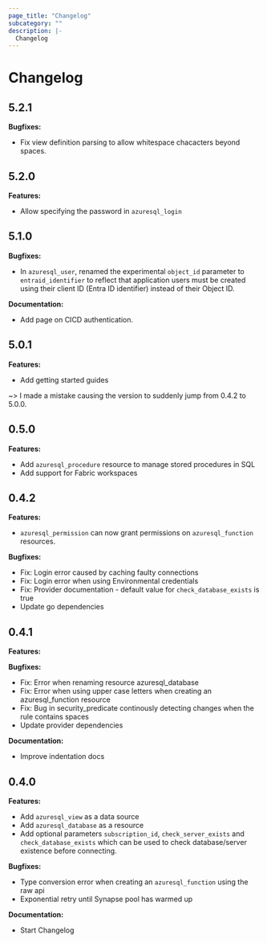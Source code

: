 ```yaml
---
page_title: "Changelog"
subcategory: ""
description: |-
  Changelog
---
```


# Changelog

## 5.2.1

**Bugfixes:**

* Fix view definition parsing to allow whitespace chacacters beyond spaces.

## 5.2.0

**Features:**

* Allow specifying the password in `azuresql_login`

## 5.1.0

**Bugfixes:**

* In `azuresql_user`, renamed the experimental `object_id` parameter to `entraid_identifier` to reflect that application users must be created using their client ID (Entra ID identifier) instead of their Object ID.

**Documentation:**

* Add page on CICD authentication.

## 5.0.1

**Features:**
* Add getting started guides

~> I made a mistake causing the version to suddenly jump from 0.4.2 to 5.0.0. 

## 0.5.0

**Features:**
* Add `azuresql_procedure` resource to manage stored procedures in SQL
* Add support for Fabric workspaces

## 0.4.2

**Features:**
* `azuresql_permission` can now grant permissions on `azuresql_function` resources.

**Bugfixes:**
* Fix: Login error caused by caching faulty connections
* Fix: Login error when using Environmental credentials
* Fix: Provider documentation - default value for `check_database_exists` is true
* Update go dependencies
  
## 0.4.1

**Features:**

**Bugfixes:**
* Fix: Error when renaming resource azuresql_database 
* Fix: Error when using upper case letters when creating an azuresql_function resource
* Fix: Bug in security_predicate continously detecting changes when the rule contains spaces
* Update provider dependencies

**Documentation:**
* Improve indentation docs

## 0.4.0

**Features:**
* Add `azuresql_view` as a data source
* Add `azuresql_database` as a resource
* Add optional parameters `subscription_id`, `check_server_exists` and `check_database_exists` which can be used to check database/server existence before connecting.

**Bugfixes:**
* Type conversion error when creating an `azuresql_function` using the raw api
* Exponential retry until Synapse pool has warmed up

**Documentation:**
* Start Changelog